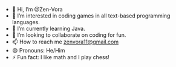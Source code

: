 - 👋 Hi, I’m @Zen-Vora
- 👀 I’m interested in coding games in all text-based programming languages.
- 🌱 I’m currently learning Java.
- 💞️ I’m looking to collaborate on coding for fun.
- 📫 How to reach me zenvora11@gmail.com
- 😄 Pronouns: He/Him
- ⚡ Fun fact: I like math and I play chess!

<!---
Zen-Vora/Zen-Vora is a ✨ special ✨ repository because its `README.md` (this file) appears on your GitHub profile.
You can click the Preview link to take a look at your changes.
--->
